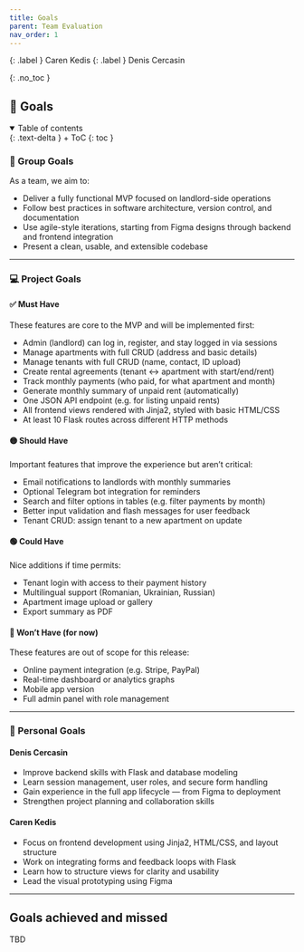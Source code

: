 ```yaml
---
title: Goals
parent: Team Evaluation
nav_order: 1
---
```


{: .label }
Caren Kedis
{: .label }
Denis Cercasin

{: .no_toc }
## 🎯 Goals

<details open markdown="block">
{: .text-delta }
<summary>Table of contents</summary>
+ ToC
{: toc }
</details>

### 👥 Group Goals

As a team, we aim to:
- Deliver a fully functional MVP focused on landlord-side operations
- Follow best practices in software architecture, version control, and documentation
- Use agile-style iterations, starting from Figma designs through backend and frontend integration
- Present a clean, usable, and extensible codebase

---

### 💻 Project Goals


#### ✅ Must Have
These features are core to the MVP and will be implemented first:
- Admin (landlord) can log in, register, and stay logged in via sessions
- Manage apartments with full CRUD (address and basic details)
- Manage tenants with full CRUD (name, contact, ID upload)
- Create rental agreements (tenant ↔ apartment with start/end/rent)
- Track monthly payments (who paid, for what apartment and month)
- Generate monthly summary of unpaid rent (automatically)
- One JSON API endpoint (e.g. for listing unpaid rents)
- All frontend views rendered with Jinja2, styled with basic HTML/CSS
- At least 10 Flask routes across different HTTP methods

#### 🟡 Should Have
Important features that improve the experience but aren’t critical:
- Email notifications to landlords with monthly summaries
- Optional Telegram bot integration for reminders
- Search and filter options in tables (e.g. filter payments by month)
- Better input validation and flash messages for user feedback
- Tenant CRUD: assign tenant to a new apartment on update

#### 🟢 Could Have
Nice additions if time permits:
- Tenant login with access to their payment history
- Multilingual support (Romanian, Ukrainian, Russian)
- Apartment image upload or gallery
- Export summary as PDF

#### 🚫 Won’t Have (for now)
These features are out of scope for this release:
- Online payment integration (e.g. Stripe, PayPal)
- Real-time dashboard or analytics graphs
- Mobile app version
- Full admin panel with role management

---

### 👤 Personal Goals

#### **Denis Cercasin**
- Improve backend skills with Flask and database modeling
- Learn session management, user roles, and secure form handling
- Gain experience in the full app lifecycle — from Figma to deployment
- Strengthen project planning and collaboration skills

#### **Caren Kedis**
- Focus on frontend development using Jinja2, HTML/CSS, and layout structure
- Work on integrating forms and feedback loops with Flask
- Learn how to structure views for clarity and usability
- Lead the visual prototyping using Figma
---

## Goals achieved and missed
TBD
